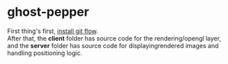 # ghost-pepper
First thing's first, [install git flow](https://github.com/nvie/gitflow/wiki/Installation).  
After that, the **client** folder has source code for the rendering/opengl layer, and the **server** folder has source code for displayingrendered images and handling positioning logic.
